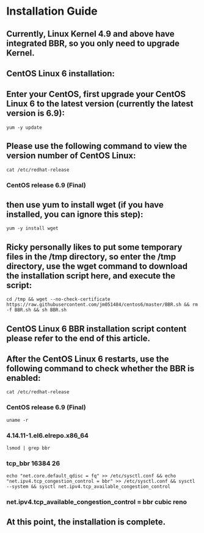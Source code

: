 # Installation Guide

## Currently, Linux Kernel 4.9 and above have integrated BBR, so you only need to upgrade Kernel.

## CentOS Linux 6 installation:

## Enter your CentOS, first upgrade your CentOS Linux 6 to the latest version (currently the latest version is 6.9):
```yum -y update```

## Please use the following command to view the version number of CentOS Linux:
```cat /etc/redhat-release```
### CentOS release 6.9 (Final)

## then use yum to install wget (if you have installed, you can ignore this step):
```yum -y install wget```

## Ricky personally likes to put some temporary files in the /tmp directory, so enter the /tmp directory, use the wget command to download the installation script here, and execute the script:
```cd /tmp && wget --no-check-certificate https://raw.githubusercontent.com/jm051484/centos6/master/BBR.sh && rm -f BBR.sh && sh BBR.sh```

## CentOS Linux 6 BBR installation script content please refer to the end of this article.

## After the CentOS Linux 6 restarts, use the following command to check whether the BBR is enabled:

```cat /etc/redhat-release```
### CentOS release 6.9 (Final)

```uname -r```
### 4.14.11-1.el6.elrepo.x86_64

```lsmod | grep bbr```
### tcp_bbr                16384  26 

```echo "net.core.default_qdisc = fq" >> /etc/sysctl.conf && echo "net.ipv4.tcp_congestion_control = bbr" >> /etc/sysctl.conf && sysctl --system && sysctl net.ipv4.tcp_available_congestion_control```
### net.ipv4.tcp_available_congestion_control = bbr cubic reno

## At this point, the installation is complete.
